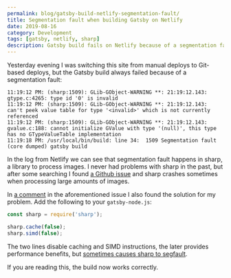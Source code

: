 ```yaml
---
permalink: blog/gatsby-build-netlify-segmentation-fault/
title: Segmentation fault when building Gatsby on Netlify
date: 2019-08-16
category: Development
tags: [gatsby, netlify, sharp]
description: Gatsby build fails on Netlify because of a segmentation fault while processing images with `sharp`
---
```


Yesterday evening I was switching this site from manual deploys to Git-based deploys, but the Gatsby build always failed because of a segmentation fault:

```shell
11:19:12 PM: (sharp:1509): GLib-GObject-WARNING **: 21:19:12.143: gtype.c:4265: type id '0' is invalid
11:19:12 PM: (sharp:1509): GLib-GObject-WARNING **: 21:19:12.143: can't peek value table for type '<invalid>' which is not currently referenced
11:19:12 PM: (sharp:1509): GLib-GObject-WARNING **: 21:19:12.143: gvalue.c:188: cannot initialize GValue with type '(null)', this type has no GTypeValueTable implementation
11:19:18 PM: /usr/local/bin/build: line 34:  1509 Segmentation fault      (core dumped) gatsby build
```

In the log from Netlify we can see that segmentation fault happens in sharp, a library to process images. I never had problems with sharp in the past, but after some searching I found [a Github issue](https://github.com/gatsbyjs/gatsby/issues/6291) and sharp crashes sometimes when processing large amounts of images.

In [a comment](https://github.com/gatsbyjs/gatsby/issues/6291#issuecomment-505097465) in the aforementioned issue I also found the solution for my problem. Add the following to your `gatsby-node.js`:

```javascript
const sharp = require('sharp');

sharp.cache(false);
sharp.simd(false);
```

The two lines disable caching and SIMD instructions, the later provides performance benefits, but [sometimes causes sharp to segfault](https://github.com/gatsbyjs/gatsby/issues/6291#issuecomment-465008389).

If you are reading this, the build now works correctly.
